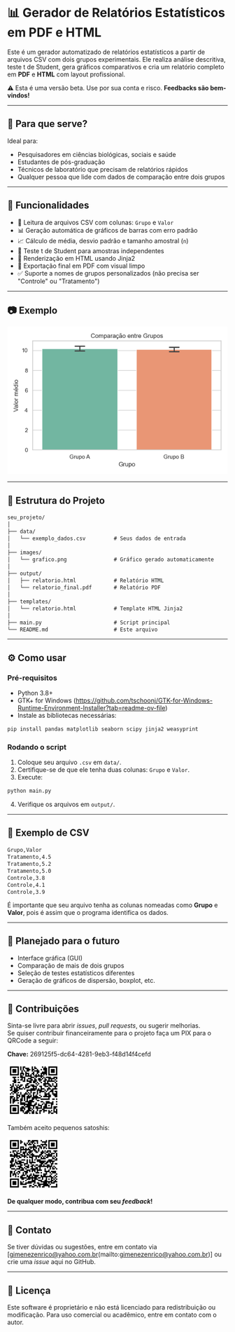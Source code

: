 # 📊 Gerador de Relatórios Estatísticos em PDF e HTML

Este é um gerador automatizado de relatórios estatísticos a partir de arquivos CSV com dois grupos experimentais. Ele realiza análise descritiva, teste t de Student, gera gráficos comparativos e cria um relatório completo em **PDF** e **HTML** com layout profissional.

⚠️ Esta é uma versão beta. Use por sua conta e risco. **Feedbacks são bem-vindos!**

---

## 🧪 Para que serve?

Ideal para:

* Pesquisadores em ciências biológicas, sociais e saúde
* Estudantes de pós-graduação
* Técnicos de laboratório que precisam de relatórios rápidos
* Qualquer pessoa que lide com dados de comparação entre dois grupos

---

## 🚀 Funcionalidades

* 📁 Leitura de arquivos CSV com colunas: `Grupo` e `Valor`
* 📊 Geração automática de gráficos de barras com erro padrão
* 📈 Cálculo de média, desvio padrão e tamanho amostral (`n`)
* 🧪 Teste t de Student para amostras independentes
* 📄 Renderização em HTML usando Jinja2
* 📌 Exportação final em PDF com visual limpo
* ✅ Suporte a nomes de grupos personalizados (não precisa ser "Controle" ou "Tratamento")

---

## 📷 Exemplo

![Exemplo do gráfico gerado](images/grafico.png)

---

## 📂 Estrutura do Projeto

```
seu_projeto/
│
├── data/
│   └── exemplo_dados.csv         # Seus dados de entrada
│
├── images/
│   └── grafico.png               # Gráfico gerado automaticamente
│
├── output/
│   ├── relatorio.html            # Relatório HTML
│   └── relatorio_final.pdf       # Relatório PDF
│
├── templates/
│   └── relatorio.html            # Template HTML Jinja2
│
├── main.py                       # Script principal
└── README.md                     # Este arquivo
```

---

## ⚙️ Como usar

### Pré-requisitos

* Python 3.8+
* GTK+ for Windows (https://github.com/tschoonj/GTK-for-Windows-Runtime-Environment-Installer?tab=readme-ov-file)
* Instale as bibliotecas necessárias:

```bash
pip install pandas matplotlib seaborn scipy jinja2 weasyprint
```

### Rodando o script

1. Coloque seu arquivo `.csv` em `data/`.
2. Certifique-se de que ele tenha duas colunas: `Grupo` e `Valor`.
3. Execute:

```bash
python main.py
```

4. Verifique os arquivos em `output/`.

---

## 📀 Exemplo de CSV

```csv
Grupo,Valor
Tratamento,4.5
Tratamento,5.2
Tratamento,5.0
Controle,3.8
Controle,4.1
Controle,3.9
```
É importante que seu arquivo tenha as colunas nomeadas como **Grupo** e **Valor**, pois é assim que o programa identifica os dados.

---

## 📌 Planejado para o futuro

* Interface gráfica (GUI)
* Comparação de mais de dois grupos
* Seleção de testes estatísticos diferentes
* Geração de gráficos de dispersão, boxplot, etc.

---

## 🤝 Contribuições

Sinta-se livre para abrir *issues*, *pull requests*, ou sugerir melhorias.  
Se quiser contribuir financeiramente para o projeto faça um PIX para o QRCode a seguir:

**Chave:** 269125f5-dc64-4281-9eb3-f48d14f4cefd

<img src="./.img/PIX.png" alt="PIX" width="120" height="120">

Também aceito pequenos satoshis:

<img src="./.img/BTC.png" alt="SatoshisBW" width="120" height="120">

**De qualquer modo, contribua com seu _feedback_!**

---

## 📢 Contato

Se tiver dúvidas ou sugestões, entre em contato via \[gimenezenrico@yahoo.com.br(mailto:gimenezenrico@yahoo.com.br)] ou crie uma *issue* aqui no GitHub.

---

## 🧠 Licença

Este software é proprietário e não está licenciado para redistribuição ou modificação. Para uso comercial ou acadêmico, entre em contato com o autor.
